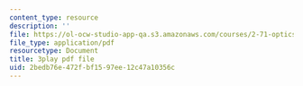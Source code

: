 ```yaml
---
content_type: resource
description: ''
file: https://ol-ocw-studio-app-qa.s3.amazonaws.com/courses/2-71-optics-spring-2009/2bedb76e472fbf1597ee12c47a10356c_jNSvbmc_ecM.pdf
file_type: application/pdf
resourcetype: Document
title: 3play pdf file
uid: 2bedb76e-472f-bf15-97ee-12c47a10356c
---
```

